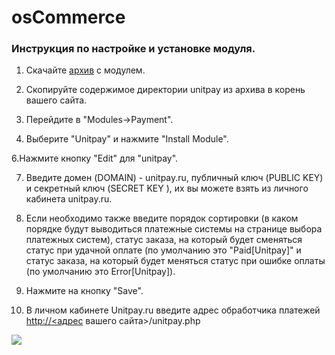 # osCommerce

### Инструкция по настройке и установке модуля.

1. Скачайте  [архив](https://github.com/unitpay/oscommerce-module) с модулем.

2. Скопируйте содержимое директории unitpay из архива в корень вашего сайта.

3. Перейдите в "Modules-&gt;Payment".

4. Выберите "Unitpay" и нажмите "Install Module".

6.Нажмите кнопку "Edit" для "unitpay".

7. Введите домен \(DOMAIN\) - unitpay.ru, публичный ключ \(PUBLIC KEY\) и секретный ключ \(SECRET KEY \), их вы можете взять из личного кабинета unitpay.ru.

8. Если необходимо также введите порядок сортировки \(в каком порядке будут выводиться платежные системы на странице выбора платежных систем\), статус заказа, на который будет сменяться статус при удачной оплате \(по умолчанию это "Paid\[Unitpay\]" и статус заказа, на который будет меняться статус при ошибке оплаты \(по умолчанию это Error\[Unitpay\]\).

9. Нажмите на кнопку "Save".

10. В личном кабинете Unitpay.ru введите адрес обработчика платежей [http://&lt;адрес](http://xn--%3C-8cdug0fj/) вашего сайта&gt;/unitpay.php

![](https://d33v4339jhl8k0.cloudfront.net/docs/assets/551a91dbe4b0221aadf24410/images/583307d8903360645bfa6b08/file-yFI7WfJudH.png)

